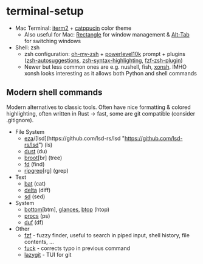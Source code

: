 # terminal-setup
-   Mac Terminal: [iterm2](https://iterm2.com/ "https://iterm2.com/") + [catppucin](https://github.com/catppuccin/iterm "https://github.com/catppuccin/iterm") color theme
    -   Also useful for Mac: [Rectangle](https://rectangleapp.com/ "https://rectangleapp.com/") for window management & [Alt-Tab](https://alt-tab-macos.netlify.app/ "https://alt-tab-macos.netlify.app/") for switching windows
-   Shell: zsh
    -   zsh configuration: [oh-my-zsh](https://github.com/ohmyzsh/ohmyzsh/ "https://github.com/ohmyzsh/ohmyzsh/") + [powerlevel10k](https://github.com/romkatv/powerlevel10k "https://github.com/romkatv/powerlevel10k") prompt + plugins ([zsh-autosuggestions](https://github.com/zsh-users/zsh-autosuggestions "https://github.com/zsh-users/zsh-autosuggestions"), [zsh-syntax-highlighting](https://github.com/zsh-users/zsh-syntax-highlighting "https://github.com/zsh-users/zsh-syntax-highlighting"), [fzf-zsh-plugin](https://github.com/unixorn/fzf-zsh-plugin "https://github.com/unixorn/fzf-zsh-plugin"))
    -   Newer but less common ones are e.g. nushell, fish, [xonsh](https://github.com/xonsh/xonsh "https://github.com/xonsh/xonsh"). IMHO xonsh looks interesting as it allows both Python and shell commands

 ## Modern shell commands
Modern alternatives to classic tools. Often have nice formatting & colored highlighting, often written in Rust -> fast, some are git compatible (consider .gitignore).

-   File System
    -   [eza](https://github.com/eza-community/eza "https://github.com/eza-community/eza")/[lsd](https://github.com/lsd-rs/lsd "https://github.com/lsd-rs/lsd") (ls)
    -   [dust](https://github.com/bootandy/dust "https://github.com/bootandy/dust") (du)
    -   [broot](https://github.com/Canop/broot "https://github.com/canop/broot")[br] (tree)
    -   [fd](https://github.com/sharkdp/fd "https://github.com/sharkdp/fd") (find)
    -   [ripgrep](https://github.com/BurntSushi/ripgrep "https://github.com/burntsushi/ripgrep")[rg] (grep)
-   Text
    -   [bat](https://github.com/sharkdp/bat "https://github.com/sharkdp/bat") (cat)
    -   [delta](https://github.com/dandavison/delta "https://github.com/dandavison/delta") (diff)
    -   [sd](https://github.com/chmln/sd "https://github.com/chmln/sd") (sed)
-   System
    -   [bottom](https://github.com/ClementTsang/bottom "https://github.com/clementtsang/bottom")[btm], [glances](https://github.com/nicolargo/glances "https://github.com/nicolargo/glances"), [btop](https://github.com/aristocratos/btop "https://github.com/aristocratos/btop") (htop)
    -   [procs](https://github.com/dalance/procs "https://github.com/dalance/procs") (ps)
    -   [duf](https://github.com/muesli/duf "https://github.com/muesli/duf") (df)
-   Other
    -   [fzf](https://github.com/junegunn/fzf "https://github.com/junegunn/fzf") - fuzzy finder, useful to search in piped input, shell history, file contents, ...
    -   [fuck](https://github.com/nvbn/thefuck "https://github.com/nvbn/thefuck") - corrects typo in previous command
    -   [lazygit](https://github.com/jesseduffield/lazygit "https://github.com/jesseduffield/lazygit") - TUI for git
